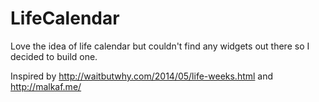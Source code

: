 # LifeCalendar
Love the idea of life calendar but couldn't find any widgets out there so I decided to build one.

Inspired by http://waitbutwhy.com/2014/05/life-weeks.html and http://malkaf.me/

